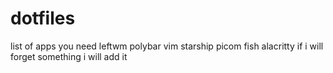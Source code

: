 # dotfiles
list of apps you need
leftwm
polybar
vim 
starship 
picom
fish 
alacritty
if i will forget something i will add it 
